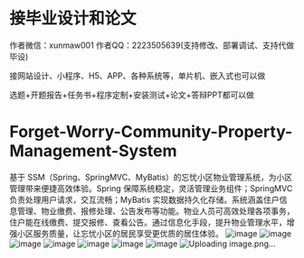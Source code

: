 # 接毕业设计和论文
作者微信：xunmaw001  作者QQ：2223505639(支持修改、部署调试、支持代做毕设)

接网站设计、小程序、H5、APP、各种系统等，单片机、嵌入式也可以做

选题+开题报告+任务书+程序定制+安装测试+论文+答辩PPT都可以做
# Forget-Worry-Community-Property-Management-System
基于 SSM（Spring、SpringMVC、MyBatis）的忘忧小区物业管理系统，为小区管理带来便捷高效体验。Spring 保障系统稳定，灵活管理业务组件；SpringMVC 负责处理用户请求，交互流畅；MyBatis 实现数据持久化存储。系统涵盖住户信息管理、物业缴费、报修处理、公告发布等功能。物业人员可高效处理各项事务，住户能在线缴费、提交报修、查看公告。通过信息化手段，提升物业管理水平，增强小区服务质量，让忘忧小区的居民享受更优质的居住体验。 
![image](https://github.com/user-attachments/assets/ee8869a1-b961-4d6b-9bc7-e91e7f76ec45)
![image](https://github.com/user-attachments/assets/007f738b-c563-48be-b57d-5929d132a49b)
![image](https://github.com/user-attachments/assets/8003f42f-aa1f-4586-a1a9-d8d40092d1d4)
![image](https://github.com/user-attachments/assets/119122df-132e-484a-821a-29f9a40ddbc4)
![image](https://github.com/user-attachments/assets/a280205a-638e-483a-8641-784aff72b9a9)
![image](https://github.com/user-attachments/assets/37f20cbd-ac0c-4f00-9fd6-77aeb41da26b)
![image](https://github.com/user-attachments/assets/138d08b7-ed6b-4544-a4fc-650a0bd25543)
![Uploading image.png…]()
